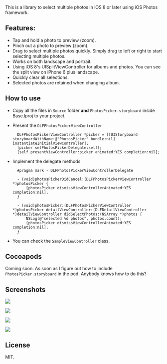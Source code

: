 This is a library to select multiple photos in iOS 8 or later using iOS Photos framework.

Features:
-

- Tap and hold a photo to preview (zoom).
- Pinch out a photo to preview (zoom).
- Drag to select multiple photos quickly. Simply drag to left or right to start selecting multiple photos.
- Works on both landscape and portrait.
- Using iOS 8's UISplitViewController for albums and photos. You can see the split view on iPhone 6 plus landscape.
- Quickly clear all selections.
- Selected photos are retained when changing album.

How to use
-

- Copy all the files in `Source` folder **and** `PhotosPicker.storyboard` inside Base.lproj to your project.
- Present the `DLFPhotosPickerViewController`

		DLFPhotosPickerViewController *picker = [[UIStoryboard storyboardWithName:@"PhotosPicker" bundle:nil] instantiateInitialViewController];
    	[picker setPhotosPickerDelegate:self];
    	[self presentViewController:picker animated:YES completion:nil];

- Implement the delegate methods

		#pragma mark - DLFPhotosPickerViewControllerDelegate

		- (void)photosPickerDidCancel:(DLFPhotosPickerViewController *)photosPicker {
    		[photosPicker dismissViewControllerAnimated:YES completion:nil];
		}

		- (void)photosPicker:(DLFPhotosPickerViewController *)photosPicker detailViewController:(DLFDetailViewController *)detailViewController didSelectPhotos:(NSArray *)photos {
    		NSLog(@"selected %d photos", photos.count);
    		[photosPicker dismissViewControllerAnimated:YES completion:nil];
		}

- You can check the `SampleViewController` class.
		
Cocoapods
-

Coming soon. As soon as I figure out how to include `PhotosPicker.storyboard` in the pod. Anybody knows how to do this?

Screenshots
-

![](https://raw.githubusercontent.com/nicnocquee/DLFPhotosPicker/master/screenshots/iOS%20Simulator%20Screen%20Shot%20Nov%2030,%202014,%2009.39.04.png)

![](https://raw.githubusercontent.com/nicnocquee/DLFPhotosPicker/master/screenshots/iOS%20Simulator%20Screen%20Shot%20Nov%2030,%202014,%2009.38.27.png)

![](https://raw.githubusercontent.com/nicnocquee/DLFPhotosPicker/master/screenshots/iOS%20Simulator%20Screen%20Shot%20Nov%2030,%202014,%2009.38.34.png)

![](https://raw.githubusercontent.com/nicnocquee/DLFPhotosPicker/master/screenshots/iOS%20Simulator%20Screen%20Shot%20Nov%2030,%202014,%2009.38.58.png)


License
-

MIT.
